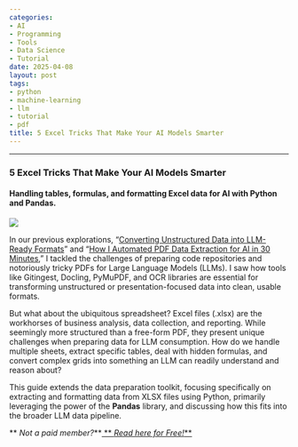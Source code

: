 ```yaml
---
categories:
- AI
- Programming
- Tools
- Data Science
- Tutorial
date: 2025-04-08
layout: post
tags:
- python
- machine-learning
- llm
- tutorial
- pdf
title: 5 Excel Tricks That Make Your AI Models Smarter
---
```



* * *

### 5 Excel Tricks That Make Your AI Models Smarter

#### Handling tables, formulas, and formatting Excel data for AI with Python and Pandas.

![](https://cdn-images-1.medium.com/max/800/1*kjC8DO5WX4h3AvzzmxihuQ.png)

In our previous explorations, “[Converting Unstructured Data into LLM-Ready Formats](https://medium.com/techthync/converting-unstructured-data-into-llm-ready-formats-a-guide-with-gitingest-and-docling-f35de7127979)” and “[How I Automated PDF Data Extraction for AI in 30 Minutes](https://medium.com/techthync/a-deep-dive-into-mastering-pdf-data-extraction-with-python-35ea17e24caa),” I tackled the challenges of preparing code repositories and notoriously tricky PDFs for Large Language Models (LLMs). I saw how tools like Gitingest, Docling, PyMuPDF, and OCR libraries are essential for transforming unstructured or presentation-focused data into clean, usable formats.

But what about the ubiquitous spreadsheet? Excel files (.xlsx) are the workhorses of business analysis, data collection, and reporting. While seemingly more structured than a free-form PDF, they present unique challenges when preparing data for LLM consumption. How do we handle multiple sheets, extract specific tables, deal with hidden formulas, and convert complex grids into something an LLM can readily understand and reason about?

This guide extends the data preparation toolkit, focusing specifically on extracting and formatting data from XLSX files using Python, primarily leveraging the power of the **Pandas** library, and discussing how this fits into the broader LLM data pipeline.

 ** _Not a paid member?_**[ ** _Read here for Free!_**](https://medium.com/techthync/unlocking-spreadsheet-secrets-preparing-excel-xlsx-data-for-llm-analysis-4c5857cc8847?sk=d50f461c0ae201323a0218fa4ea869c5)